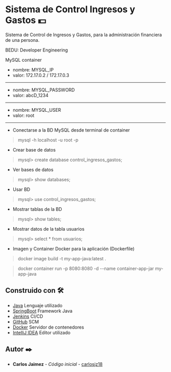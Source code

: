 # Sistema de Control Ingresos y Gastos 💵

Sistema de Control de Ingresos y Gastos, para la administración financiera de una persona.

BEDU: Developer Engineering


MySQL container

- nombre: MYSQL_IP
- valor: 172.17.0.2 / 172.17.0.3
---
- nombre: MYSQL_PASSWORD
- valor: abcD_1234
---
- nombre: MYSQL_USER
- valor: root
---

- Conectarse a la BD MySQL desde terminal de container
> mysql -h localhost -u root -p

- Crear base de datos
> mysql> create database control_ingresos_gastos;

- Ver bases de datos
> mysql> show databases;

- Usar BD
> mysql> use control_ingresos_gastos;

- Mostrar tablas de la BD
> mysql> show tables;


- Mostrar datos de la tabla usuarios
> mysql> select * from usuarios;

- Imagen y Container Docker para la aplicación (Dockerfile)
> docker image build -t my-app-java:latest .

> docker container run -p 8080:8080 -d --name container-app-jar my-app-java

## Construido con 🛠️

* [Java]() Lenguaje utilizado
* [SpringBoot]() Framework Java
* [Jenkins]() CI/CD
* [GitHub]() SCM
* [Docker]() Servidor de contenedores
* [IntelliJ IDEA]() Editor utilizado

## Autor ✒️

* **Carlos Jaimez** - *Código inicial* - [carlosjz18](https://github.com/carlosjz18)
